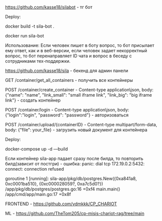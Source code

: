 https://github.com/kasse18/silabot - тг бот

Deploy:

docker build -t sila-bot . 

docker run sila-bot

Использование: Если человек пишет в боту вопрос, то бот присылает ему ответ, как и в веб-версии, если человек задает некорректный вопрос, то бот перенаправляет ID чата и вопрос в беседу с сотрудниками тех-поддержки.

https://github.com/kasse18/sila - бекенд для админ панели

GET /container/get_all_containers - получить все контейнеры

POST /container/create_container - Content-type application\json, body: {"name": "name", "link_small": "small iframe link", "link_big": "big iframe link"} - создать контейнер

POST /container/login - Content-type application\json, body: {"login":"login", "password": "password"} - авторизоваться

POST /container/upload/{containerID} - Content-type multipart/form-data, body: {"file": your_file} - загрузить новый документ для контейнера

Deploy:

docker-compose up -d —build

Если контейнер sila-app падает сразу после билда, то повторить билд(зависит от постгри) - ошибка: 
panic: dial tcp 172.19.0.2:5432: connect: connection refused

goroutine 1 [running]:
sila-app/pkg/db/postgres.New({0xa841a8, 0xc0001ba510}, {0xc000028059?, 0xa7c5d0?})
        /app/pkg/db/postgres/postgres.go:16 +0xf4
main.main()
        /app/cmd/app/main.go:17 +0x8f

FRONTEND - https://github.com/vdmkkk/CP_CHARIOT

ML - https://github.com/TheTom205/cp-misis-chariot-rag/tree/main

